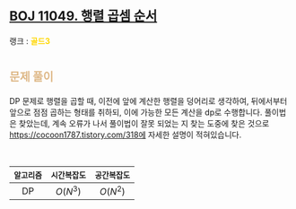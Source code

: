 # <span style="font-size:17pt; font-weight:bold">[BOJ 11049. 행렬 곱셈 순서](https://www.acmicpc.net/problem/11049)</span>
랭크 : <span style="color:gold">__골드3__</span>
<br>

# <span style="font-size:15pt;color:BurlyWood">문제 풀이</span>

DP 문제로 행렬을 곱할 때, 이전에 앞에 계산한 행렬을 덩어리로 생각하여, 뒤에서부터 앞으로 점점 곱하는 형태를 취하되, 이에 가능한 모든 계산을 dp로 수행합니다.
풀이법은 찾았는데, 계속 오류가 나서 풀이법이 잘못 되었는 지 찾는 도중에 찾은 것으로 https://cocoon1787.tistory.com/318에 자세한 설명이 적혀있습니다.

<br>

|`알고리즘`|`시간복잡도`|`공간복잡도`|
|:---:|:---:|:---:|
| DP | $O(N ^ 3)$| $O(N ^ 2)$ |

<br><br>
